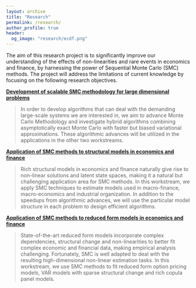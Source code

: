 ```yaml
---
layout: archive
title: "Research"
permalink: /research/
author_profile: true
header:
  og_image: "research/ecdf.png"
---
```


The aim of this research project is to significantly improve our understanding of the effects of non-linearities and rare events in economics and finance, by harnessing the power of Sequential Monte Carlo (SMC) methods. The project will address the limitations of current knowledge by focusing on the following research objectives.

[**Development of scalable SMC methodology for large dimensional problems**](/research/scalable/)
>In order to develop algorithms that can deal with the demanding large-scale systems we are interested in, we aim to advance Monte Carlo Methodology and investigate hybrid algorithms combining asymptotically exact Monte Carlo with faster but biased variational approximations. These algorithmic advances will be utilized in the applications in the other two workstreams. 

[**Application of SMC methods to structural models in economics and finance**](/research/structural/)
 >Rich structural models in economics and finance naturally give rise to non-linear solutions and latent state spaces, making it a natural but challenging application area for SMC methods. In this workstream, we apply SMC techniques to estimate models used in macro-finance, macro-economics and industrial organization. In addition to the speedups from algorithmic advances, we will use the particular model structure in each problem to design efficient algorithms. 

[**Application of SMC methods to reduced form models in economics and finance**](/research/reducedform/) 
>State-of-the-art reduced form models incorporate complex dependencies, structural change and non-linearities to better fit complex economic and financial data, making empirical analysis challenging. Fortunately, SMC is well adapted to deal with the resulting high-dimensional non-linear estimation tasks. In this workstream, we use SMC methods to fit reduced form option pricing models, VAR models with sparse structural change and rich copula panel models. 
